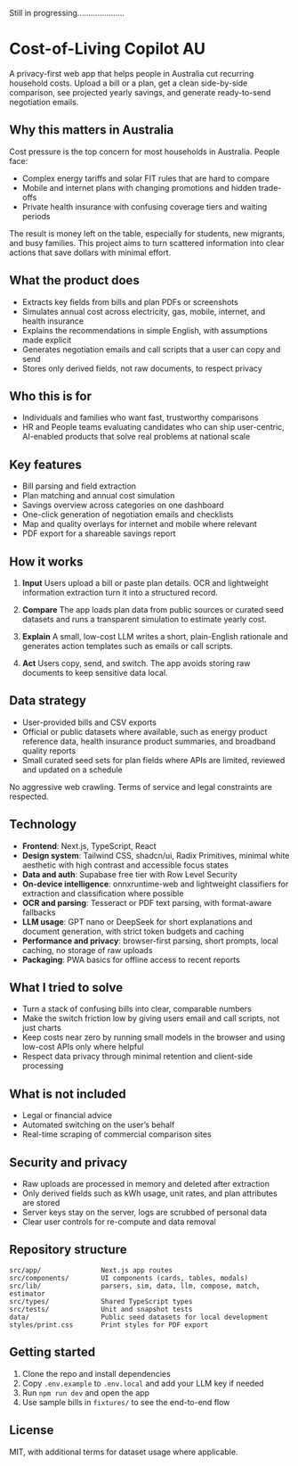 Still in progressing.....................

# Cost-of-Living Copilot AU

A privacy-first web app that helps people in Australia cut recurring household costs. Upload a bill or a plan, get a clean side-by-side comparison, see projected yearly savings, and generate ready-to-send negotiation emails.

## Why this matters in Australia

Cost pressure is the top concern for most households in Australia. People face:

* Complex energy tariffs and solar FIT rules that are hard to compare
* Mobile and internet plans with changing promotions and hidden trade-offs
* Private health insurance with confusing coverage tiers and waiting periods

The result is money left on the table, especially for students, new migrants, and busy families. This project aims to turn scattered information into clear actions that save dollars with minimal effort.

## What the product does

* Extracts key fields from bills and plan PDFs or screenshots
* Simulates annual cost across electricity, gas, mobile, internet, and health insurance
* Explains the recommendations in simple English, with assumptions made explicit
* Generates negotiation emails and call scripts that a user can copy and send
* Stores only derived fields, not raw documents, to respect privacy

## Who this is for

* Individuals and families who want fast, trustworthy comparisons
* HR and People teams evaluating candidates who can ship user-centric, AI-enabled products that solve real problems at national scale

## Key features

* Bill parsing and field extraction
* Plan matching and annual cost simulation
* Savings overview across categories on one dashboard
* One-click generation of negotiation emails and checklists
* Map and quality overlays for internet and mobile where relevant
* PDF export for a shareable savings report

## How it works

1. **Input**
   Users upload a bill or paste plan details. OCR and lightweight information extraction turn it into a structured record.

2. **Compare**
   The app loads plan data from public sources or curated seed datasets and runs a transparent simulation to estimate yearly cost.

3. **Explain**
   A small, low-cost LLM writes a short, plain-English rationale and generates action templates such as emails or call scripts.

4. **Act**
   Users copy, send, and switch. The app avoids storing raw documents to keep sensitive data local.

## Data strategy

* User-provided bills and CSV exports
* Official or public datasets where available, such as energy product reference data, health insurance product summaries, and broadband quality reports
* Small curated seed sets for plan fields where APIs are limited, reviewed and updated on a schedule

No aggressive web crawling. Terms of service and legal constraints are respected.

## Technology

* **Frontend**: Next.js, TypeScript, React
* **Design system**: Tailwind CSS, shadcn/ui, Radix Primitives, minimal white aesthetic with high contrast and accessible focus states
* **Data and auth**: Supabase free tier with Row Level Security
* **On-device intelligence**: onnxruntime-web and lightweight classifiers for extraction and classification where possible
* **OCR and parsing**: Tesseract or PDF text parsing, with format-aware fallbacks
* **LLM usage**: GPT nano or DeepSeek for short explanations and document generation, with strict token budgets and caching
* **Performance and privacy**: browser-first parsing, short prompts, local caching, no storage of raw uploads
* **Packaging**: PWA basics for offline access to recent reports

## What I tried to solve

* Turn a stack of confusing bills into clear, comparable numbers
* Make the switch friction low by giving users email and call scripts, not just charts
* Keep costs near zero by running small models in the browser and using low-cost APIs only where helpful
* Respect data privacy through minimal retention and client-side processing

## What is not included

* Legal or financial advice
* Automated switching on the user’s behalf
* Real-time scraping of commercial comparison sites

## Security and privacy

* Raw uploads are processed in memory and deleted after extraction
* Only derived fields such as kWh usage, unit rates, and plan attributes are stored
* Server keys stay on the server, logs are scrubbed of personal data
* Clear user controls for re-compute and data removal

## Repository structure

```
src/app/               Next.js app routes
src/components/        UI components (cards, tables, modals)
src/lib/               parsers, sim, data, llm, compose, match, estimator
src/types/             Shared TypeScript types
src/tests/             Unit and snapshot tests
data/                  Public seed datasets for local development
styles/print.css       Print styles for PDF export
```

## Getting started

1. Clone the repo and install dependencies
2. Copy `.env.example` to `.env.local` and add your LLM key if needed
3. Run `npm run dev` and open the app
4. Use sample bills in `fixtures/` to see the end-to-end flow

## License

MIT, with additional terms for dataset usage where applicable.
